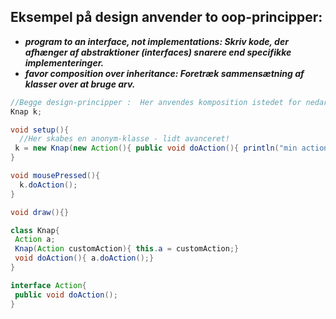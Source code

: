 ## Eksempel på design anvender to oop-principper:

- ***program to an interface, not implementations: Skriv kode, der afhænger af abstraktioner (interfaces) snarere end specifikke implementeringer.***
- ***favor composition over inheritance: Foretræk sammensætning af klasser over at bruge arv.***

```java
//Begge design-principper :  Her anvendes komposition istedet for nedarvning && Og interface istedet for direkte implentation
Knap k;

void setup(){
  //Her skabes en anonym-klasse - lidt avanceret!
 k = new Knap(new Action(){ public void doAction(){ println("min action!");}});
}

void mousePressed(){
  k.doAction();  
}

void draw(){}

class Knap{
 Action a; 
 Knap(Action customAction){ this.a = customAction;}
 void doAction(){ a.doAction();}
}

interface Action{
 public void doAction(); 
}
```